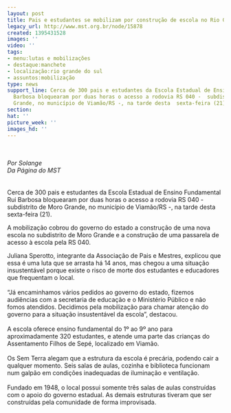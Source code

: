 ```yaml
---
layout: post
title: Pais e estudantes se mobilizam por construção de escola no Rio Grande do Sul
legacy_url: http://www.mst.org.br/node/15878
created: 1395431528
images: ''
video: ''
tags:
- menu:lutas e mobilizações
- destaque:manchete
- localização:rio grande do sul
- assuntos:mobilização
type: news
support_line: Cerca de 300 pais e estudantes da Escola Estadual de Ensino Fundamental  Rui
  Barbosa bloquearam por duas horas o acesso a rodovia RS 040 -  subdistrito de Moro
  Grande, no município de Viamão/RS -, na tarde desta  sexta-feira (21).
section: 
hat: ''
picture_week: ''
images_hd: ''
---
```

<p><br><br><em>Por Solange<br>Da Página do MST<br></em><br><br>Cerca de 300 pais e estudantes da Escola Estadual de Ensino Fundamental Rui Barbosa bloquearam por duas horas o acesso a rodovia RS 040 - subdistrito de Moro Grande, no município de Viamão/RS -, na tarde desta sexta-feira (21).</p><p>A mobilização cobrou do governo do estado a construção de uma nova escola no subdistrito de Moro Grande e a construção de uma passarela de acesso à escola pela RS 040.</p><p>Juliana Sperotto, integrante da Associação de Pais e Mestres, explicou que essa é uma luta que se arrasta há 14 anos, mas chegou a uma situação insustentável porque existe o risco de morte dos estudantes e educadores que frequentam o local.<br><br>“Já encaminhamos vários pedidos ao governo do estado, fizemos audiências com a secretaria de educação e o Ministério Público e não fomos atendidos. Decidimos pela mobilização para chamar atenção do governo para a situação insustentável da escola”, destacou.<br><br>A escola oferece ensino fundamental do 1º ao 9º ano para aproximadamente 320 estudantes, e atende uma parte das crianças do Assentamento Filhos de Sepé, localizado em Viamão.<br><br>Os Sem Terra alegam que a estrutura da escola é precária, podendo cair a qualquer momento. Seis salas de aulas, cozinha e biblioteca funcionam num galpão em condições inadequadas de iluminação e ventilação.<br><br>Fundado em 1948, o local possui somente três salas de aulas construídas com o apoio do governo estadual. As demais estruturas tiveram que ser construídas pela comunidade de forma improvisada.<br>&nbsp;</p><p>&nbsp;</p>

